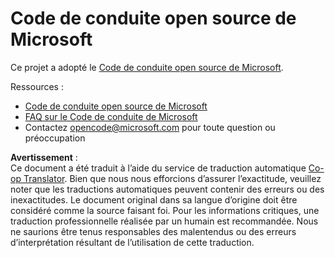 <!--
CO_OP_TRANSLATOR_METADATA:
{
  "original_hash": "c06b12caf3c901eb3156e3dd5b0aea56",
  "translation_date": "2025-05-20T07:44:17+00:00",
  "source_file": "CODE_OF_CONDUCT.md",
  "language_code": "fr"
}
-->
# Code de conduite open source de Microsoft

Ce projet a adopté le [Code de conduite open source de Microsoft](https://opensource.microsoft.com/codeofconduct/).

Ressources :

- [Code de conduite open source de Microsoft](https://opensource.microsoft.com/codeofconduct/)
- [FAQ sur le Code de conduite de Microsoft](https://opensource.microsoft.com/codeofconduct/faq/)
- Contactez [opencode@microsoft.com](mailto:opencode@microsoft.com) pour toute question ou préoccupation

**Avertissement** :  
Ce document a été traduit à l’aide du service de traduction automatique [Co-op Translator](https://github.com/Azure/co-op-translator). Bien que nous nous efforcions d’assurer l’exactitude, veuillez noter que les traductions automatiques peuvent contenir des erreurs ou des inexactitudes. Le document original dans sa langue d’origine doit être considéré comme la source faisant foi. Pour les informations critiques, une traduction professionnelle réalisée par un humain est recommandée. Nous ne saurions être tenus responsables des malentendus ou des erreurs d’interprétation résultant de l’utilisation de cette traduction.